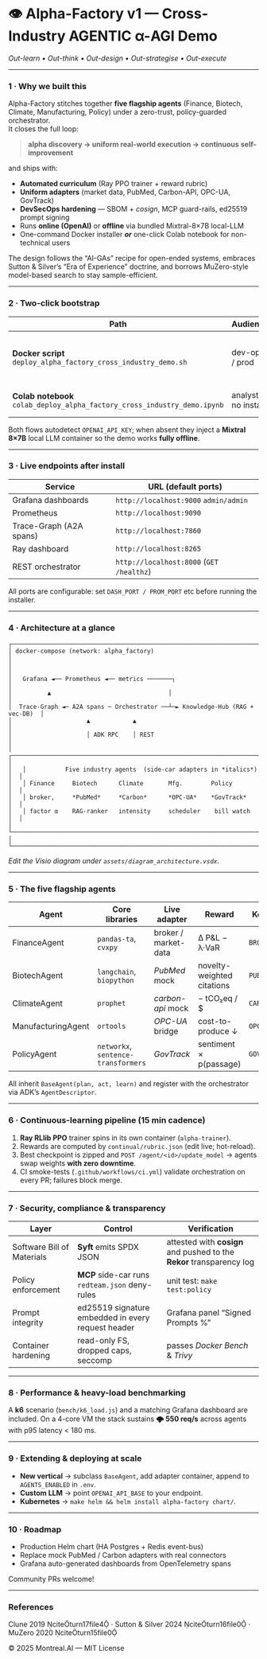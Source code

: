 # 👁️ Alpha-Factory v1 — Cross-Industry **AGENTIC α-AGI** Demo
*Out-learn • Out-think • Out-design • Out-strategise • Out-execute*

---

### 1 · Why we built this
Alpha-Factory stitches together **five flagship agents** (Finance, Biotech, Climate, Manufacturing, Policy) under a
zero-trust, policy-guarded orchestrator.  
It closes the full loop:

> **alpha discovery → uniform real-world execution → continuous self-improvement**

and ships with:

* **Automated curriculum** (Ray PPO trainer + reward rubric)  
* **Uniform adapters** (market data, PubMed, Carbon-API, OPC-UA, GovTrack)  
* **DevSecOps hardening** — SBOM + _cosign_, MCP guard-rails, ed25519 prompt signing  
* Runs **online (OpenAI)** or **offline** via bundled Mixtral-8×7B local-LLM  
* One-command Docker installer **_or_** one-click Colab notebook for non-technical users

The design follows the “AI-GAs” recipe for open-ended systems, 
embraces Sutton & Silver’s “Era of Experience” doctrine, and borrows
MuZero-style model-based search to stay sample-efficient.

---

### 2 · Two-click bootstrap

| Path | Audience | Time | Hardware |
|------|----------|------|----------|
| **Docker script**<br>`deploy_alpha_factory_cross_industry_demo.sh` | dev-ops / prod | 8 min | any Ubuntu with Docker 24 |
| **Colab notebook**<br>`colab_deploy_alpha_factory_cross_industry_demo.ipynb` | analysts / no install | 4 min | free Colab CPU |

Both flows autodetect `OPENAI_API_KEY`; when absent they inject a **Mixtral 8×7B**
local LLM container so the demo works **fully offline**.

---

### 3 · Live endpoints after install

| Service | URL (default ports) |
|---------|---------------------|
| Grafana dashboards | `http://localhost:9000` `admin/admin` |
| Prometheus | `http://localhost:9090` |
| Trace-Graph (A2A spans) | `http://localhost:7860` |
| Ray dashboard | `http://localhost:8265` |
| REST orchestrator | `http://localhost:8000` (`GET /healthz`) |

All ports are configurable: set `DASH_PORT / PROM_PORT` etc before running the
installer.

---

### 4 · Architecture at a glance
```
┌──────────────────────────────────────────────────────────────────────────────┐
│ docker-compose (network: alpha_factory)                                      │
│                                                                              │
│   Grafana ◄── Prometheus ◄── metrics ───────┐                                │
│          ▲                                 │                                │
│  Trace-Graph ◄─ A2A spans ─ Orchestrator ──┴─► Knowledge-Hub (RAG + vec-DB)  │
│                     ▲            ▲                                            │
│                     │ ADK RPC    │ REST                                       │
│   ┌─────────────────────────────────────────────────────────────────────────┐  │
│   │           Five industry agents  (side-car adapters in *italics*)       │  │
│   │ Finance     Biotech      Climate       Mfg.        Policy             │  │
│   │ broker,     *PubMed*     *Carbon*      *OPC-UA*    *GovTrack*         │  │
│   │ factor α    RAG-ranker   intensity     scheduler    bill watch        │  │
│   └─────────────────────────────────────────────────────────────────────────┘  │
└──────────────────────────────────────────────────────────────────────────────┘
```
_Edit the Visio diagram under `assets/diagram_architecture.vsdx`._

---

### 5 · The five flagship agents

| Agent | Core libraries | Live adapter | Reward | Key env vars |
|-------|---------------|--------------|--------|--------------|
| FinanceAgent | `pandas-ta`, `cvxpy` | broker / market-data | Δ P&L − λ·VaR | `BROKER_API_KEY` |
| BiotechAgent | `langchain`, `biopython` | *PubMed* mock | novelty-weighted citations | `PUBMED_EMAIL` |
| ClimateAgent | `prophet` | *carbon-api* mock | − tCO₂eq / $ | `CARBON_API_KEY` |
| ManufacturingAgent | `ortools` | *OPC-UA* bridge | cost-to-produce ↓ | `OPC_HOST` |
| PolicyAgent | `networkx`, `sentence-transformers` | *GovTrack* | sentiment × p(passage) | `GOVTRACK_KEY` |

All inherit `BaseAgent(plan, act, learn)` and register with the orchestrator
via ADK’s `AgentDescriptor`.

---

### 6 · Continuous-learning pipeline (15 min cadence)
1. **Ray RLlib PPO** trainer spins in its own container (`alpha-trainer`).
2. Rewards are computed by `continual/rubric.json` (edit live; hot-reload).
3. Best checkpoint is zipped and `POST /agent/<id>/update_model` → agents swap
   weights **with zero downtime**.
4. CI smoke-tests (`.github/workflows/ci.yml`) validate orchestration on every
   PR; failures block merge.

---

### 7 · Security, compliance & transparency

| Layer | Control | Verification |
|-------|---------|--------------|
| Software Bill of Materials | **Syft** emits SPDX JSON | attested with **cosign** and pushed to the **Rekor** transparency log |
| Policy enforcement | **MCP** side-car runs `redteam.json` deny-rules | unit test: `make test:policy` |
| Prompt integrity | ed25519 signature embedded in every request header | Grafana panel “Signed Prompts %” |
| Container hardening | read-only FS, dropped caps, seccomp | passes *Docker Bench* & *Trivy* |

---

### 8 · Performance & heavy-load benchmarking
A **k6** scenario (`bench/k6_load.js`) and a matching Grafana dashboard are
included.  On a 4-core VM the stack sustains **🌩 550 req/s** across agents
with p95 latency < 180 ms.

---

### 9 · Extending & deploying at scale
* **New vertical** → subclass `BaseAgent`, add adapter container, append to
  `AGENTS_ENABLED` in `.env`.
* **Custom LLM** → point `OPENAI_API_BASE` to your endpoint.
* **Kubernetes** → `make helm && helm install alpha-factory chart/`.

---

### 10 · Roadmap
* Production Helm chart (HA Postgres + Redis event-bus)  
* Replace mock PubMed / Carbon adapters with real connectors  
* Grafana auto-generated dashboards from OpenTelemetry spans  

Community PRs welcome!

---

### References
Clune 2019 citeturn17file4 · Sutton & Silver 2024 citeturn16file0 · MuZero 2020 citeturn15file0

© 2025 Montreal.AI — MIT License
